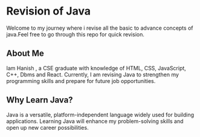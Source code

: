 # Revision of Java
Welcome to my journey where i revise all the basic to advance concepts of java.Feel free to go through this repo for quick revision.

## About Me
Iam Hanish , a CSE graduate with knowledge of HTML, CSS, JavaScript, C++, Dbms and React. Currently, I am revising Java to strengthen my programming skills and prepare for future job opportunities.

## Why Learn Java?
Java is a versatile, platform-independent language widely used for building applications. Learning Java will enhance my problem-solving skills and open up new career possibilities.
